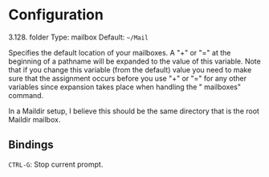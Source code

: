 # Configuration

3.128. folder
Type: mailbox
Default: `~/Mail`

Specifies the default location of your mailboxes.
A "+" or "=" at the beginning of a pathname will be expanded to the value of this variable.
Note that if you change this variable (from the default) value you need to make sure that the assignment occurs before you use "+" or "=" for any other variables since expansion takes place when handling the " mailboxes" command.

In a Maildir setup, I believe this should be the same directory that is the root Maildir mailbox.


## Bindings

`CTRL-G`: Stop current prompt.
